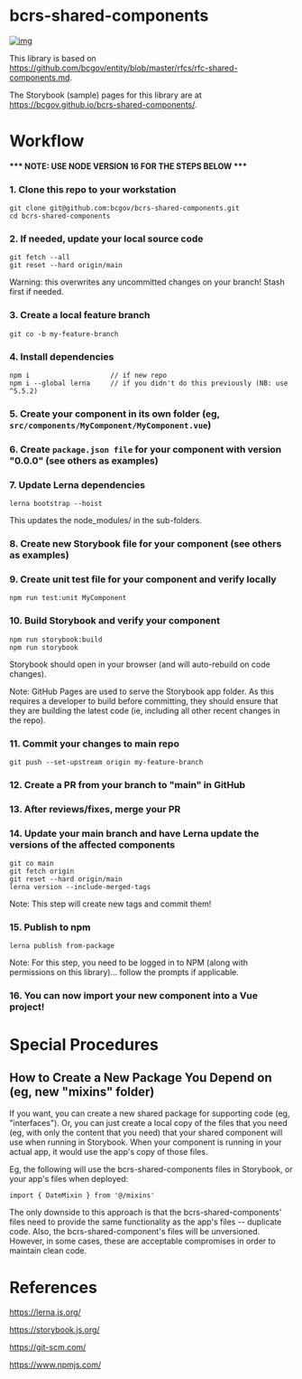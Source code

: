 # bcrs-shared-components

[![img](https://img.shields.io/badge/Lifecycle-Stable-97ca00)](https://github.com/bcgov/repomountie/blob/master/doc/lifecycle-badges.md)

This library is based on https://github.com/bcgov/entity/blob/master/rfcs/rfc-shared-components.md.

The Storybook (sample) pages for this library are at https://bcgov.github.io/bcrs-shared-components/.

# Workflow

**\*\*\* NOTE: USE NODE VERSION 16 FOR THE STEPS BELOW \*\*\***

### 1. Clone this repo to your workstation

```
git clone git@github.com:bcgov/bcrs-shared-components.git
cd bcrs-shared-components
```

### 2. If needed, update your local source code

```
git fetch --all
git reset --hard origin/main
```
Warning: this overwrites any uncommitted changes on your branch! Stash first if needed.

### 3. Create a local feature branch

```
git co -b my-feature-branch
```

### 4. Install dependencies

```
npm i                    // if new repo
npm i --global lerna     // if you didn't do this previously (NB: use ^5.5.2)
```

### 5. Create your component in its own folder (eg, `src/components/MyComponent/MyComponent.vue`)

### 6. Create `package.json file` for your component with version "0.0.0" (see others as examples)

### 7. Update Lerna dependencies

```
lerna bootstrap --hoist
```

This updates the node_modules/ in the sub-folders.

### 8. Create new Storybook file for your component (see others as examples)

### 9. Create unit test file for your component and verify locally

```
npm run test:unit MyComponent
```

### 10. Build Storybook and verify your component

```
npm run storybook:build
npm run storybook
```

Storybook should open in your browser (and will auto-rebuild on code changes).

Note: GitHub Pages are used to serve the Storybook app folder. As this requires a developer to
build before committing, they should ensure that they are building the latest code (ie,
including all other recent changes in the repo).

### 11. Commit your changes to main repo

```
git push --set-upstream origin my-feature-branch
```

### 12. Create a PR from your branch to "main" in GitHub

### 13. After reviews/fixes, merge your PR

### 14. Update your main branch and have Lerna update the versions of the affected components

```
git co main
git fetch origin
git reset --hard origin/main
lerna version --include-merged-tags
```

Note: This step will create new tags and commit them!

### 15. Publish to npm

```
lerna publish from-package
```

Note: For this step, you need to be logged in to NPM (along with permissions on this library)... follow the prompts if applicable.

### 16. You can now import your new component into a Vue project!

# Special Procedures

## How to Create a New Package You Depend on (eg, new "mixins" folder)

If you want, you can create a new shared package for supporting code (eg, "interfaces"). Or,
you can just create a local copy of the files that you need (eg, with only the content that
you need) that your shared component will use when running in Storybook. When your component
is running in your actual app, it would use the app's copy of those files.

Eg, the following will use the bcrs-shared-components files in Storybook, or your app's files
when deployed:
```
import { DateMixin } from '@/mixins'
```

The only downside to this approach is that the bcrs-shared-components' files need to provide the
same functionality as the app's files -- duplicate code. Also, the bcrs-shared-component's files
will be unversioned. However, in some cases, these are acceptable compromises in order to
maintain clean code.

# References

https://lerna.js.org/

https://storybook.js.org/

https://git-scm.com/

https://www.npmjs.com/
